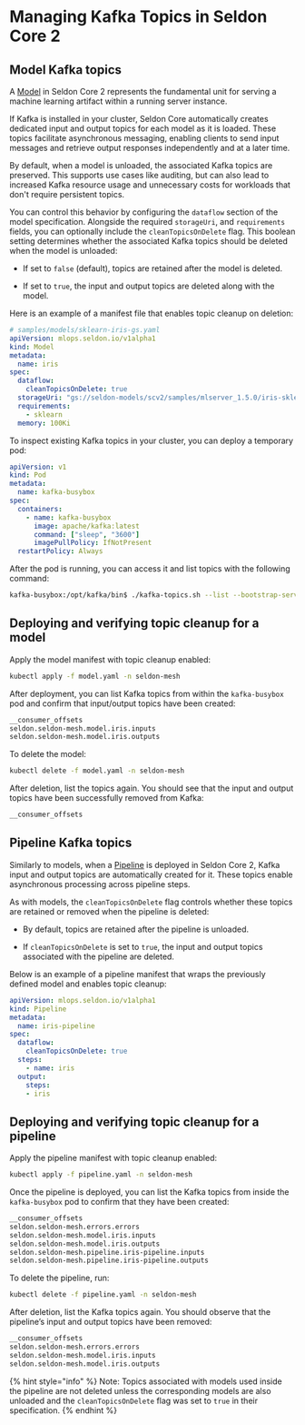 # Managing Kafka Topics in Seldon Core 2

## Model Kafka topics

A [Model](./kubernetes/resources/model.md) in Seldon Core 2 represents the fundamental unit for serving a machine learning artifact within a running server instance.

If Kafka is installed in your cluster, Seldon Core automatically creates dedicated input and output topics for each model as it is loaded. These topics facilitate asynchronous messaging, enabling clients to send input messages and retrieve output responses independently and at a later time.

By default, when a model is unloaded, the associated Kafka topics are preserved. This supports use cases like auditing, but can also lead to increased Kafka resource usage and unnecessary costs for workloads that don't require persistent topics.

You can control this behavior by configuring the `dataflow` section of the model specification. Alongside the required `storageUri`, and `requirements` fields, you can optionally include the `cleanTopicsOnDelete` flag. This boolean setting determines whether the associated Kafka topics should be deleted when the model is unloaded:

* If set to `false` (default), topics are retained after the model is deleted.

* If set to `true`, the input and output topics are deleted along with the model.

Here is an example of a manifest file that enables topic cleanup on deletion:
```yaml
# samples/models/sklearn-iris-gs.yaml
apiVersion: mlops.seldon.io/v1alpha1
kind: Model
metadata:
  name: iris
spec:
  dataflow:
    cleanTopicsOnDelete: true
  storageUri: "gs://seldon-models/scv2/samples/mlserver_1.5.0/iris-sklearn"
  requirements:
    - sklearn
  memory: 100Ki
```

To inspect existing Kafka topics in your cluster, you can deploy a temporary pod:
```yaml
apiVersion: v1
kind: Pod
metadata:
  name: kafka-busybox
spec:
  containers:
    - name: kafka-busybox
      image: apache/kafka:latest
      command: ["sleep", "3600"]
      imagePullPolicy: IfNotPresent
  restartPolicy: Always
```

After the pod is running, you can access it and list topics with the following command:

```bash
kafka-busybox:/opt/kafka/bin$ ./kafka-topics.sh --list --bootstrap-server $SELDON_KAFKA_BOOTSTRAP_PORT_9092_TCP
```

## Deploying and verifying topic cleanup for a model

Apply the model manifest with topic cleanup enabled:
```bash
kubectl apply -f model.yaml -n seldon-mesh
```

After deployment, you can list Kafka topics from within the `kafka-busybox` pod and confirm that input/output topics have been created:
```bash
__consumer_offsets
seldon.seldon-mesh.model.iris.inputs
seldon.seldon-mesh.model.iris.outputs
```

To delete the model:
```bash
kubectl delete -f model.yaml -n seldon-mesh
```

After deletion, list the topics again. You should see that the input and output topics have been successfully removed from Kafka:
```bash
__consumer_offsets
```

## Pipeline Kafka topics

Similarly to models, when a [Pipeline](./kubernetes/resources/pipeline.md) is deployed in Seldon Core 2, Kafka input and output topics are automatically created for it. These topics enable asynchronous processing across pipeline steps.

As with models, the `cleanTopicsOnDelete` flag controls whether these topics are retained or removed when the pipeline is deleted:

* By default, topics are retained after the pipeline is unloaded.

* If `cleanTopicsOnDelete` is set to `true`, the input and output topics associated with the pipeline are deleted.

Below is an example of a pipeline manifest that wraps the previously defined model and enables topic cleanup:
```yaml
apiVersion: mlops.seldon.io/v1alpha1
kind: Pipeline
metadata:
  name: iris-pipeline
spec:
  dataflow:
    cleanTopicsOnDelete: true
  steps:
    - name: iris
  output:
    steps:
    - iris
```

## Deploying and verifying topic cleanup for a pipeline

Apply the pipeline manifest with topic cleanup enabled:
```bash
kubectl apply -f pipeline.yaml -n seldon-mesh
```

Once the pipeline is deployed, you can list the Kafka topics from inside the `kafka-busybox` pod to confirm that they have been created:
```bash
__consumer_offsets
seldon.seldon-mesh.errors.errors
seldon.seldon-mesh.model.iris.inputs
seldon.seldon-mesh.model.iris.outputs
seldon.seldon-mesh.pipeline.iris-pipeline.inputs
seldon.seldon-mesh.pipeline.iris-pipeline.outputs
```

To delete the pipeline, run:
```bash
kubectl delete -f pipeline.yaml -n seldon-mesh
```

After deletion, list the Kafka topics again. You should observe that the pipeline’s input and output topics have been removed:
```bash
__consumer_offsets
seldon.seldon-mesh.errors.errors
seldon.seldon-mesh.model.iris.inputs
seldon.seldon-mesh.model.iris.outputs
```

{% hint style="info" %}
Note: Topics associated with models used inside the pipeline are not deleted unless the corresponding models are also unloaded and the `cleanTopicsOnDelete` flag was set to `true` in their specification.
{% endhint %}